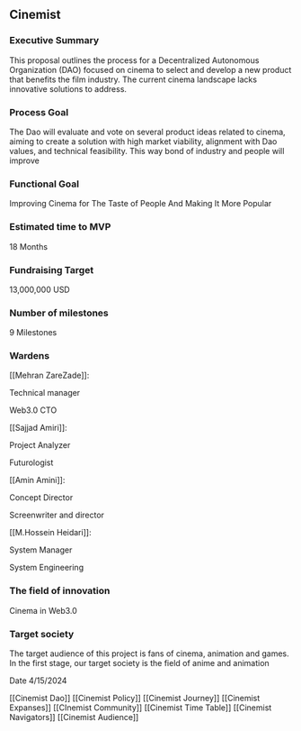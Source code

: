 
## Cinemist 

  

### Executive Summary 

This proposal outlines the process for a Decentralized Autonomous Organization (DAO) focused on cinema to select and develop a new product that benefits the film industry. The current cinema landscape lacks innovative solutions to address.

  

### Process Goal

The Dao will evaluate and vote on several product ideas related to cinema, aiming to create a solution with high market viability, alignment with Dao values, and technical feasibility. This way bond of industry and people will improve

### Functional Goal

Improving Cinema for The Taste of People And Making It More Popular 

  

### Estimated time to MVP 
18 Months
  
  
  

### Fundraising Target
13,000,000 USD
  
  

### Number of milestones

9 Milestones

  

### Wardens

  

[[Mehran ZareZade]]:

Technical manager 

Web3.0 CTO

[[Sajjad Amiri]]:

Project Analyzer
  
Futurologist

[[Amin Amini]]:

Concept Director

Screenwriter and director


[[M.Hossein Heidari]]:

System Manager 

System Engineering 

  
  

### The field of innovation

Cinema in Web3.0

  

### Target society

  

The target audience of this project is fans of cinema, animation and games. In the first stage, our target society is the field of anime and animation


Date 4/15/2024


[[Cinemist Dao]]
[[Cinemist Policy]]
[[Cinemist Journey]]
[[Cinemist Expanses]]
[[CInemist Community]]
[[Cinemist Time Table]]
[[Cinemist Navigators]]
[[Cinemist Audience]]

